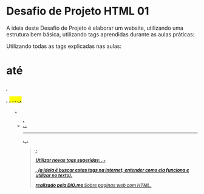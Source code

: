 
# Desafio de Projeto HTML 01

A ideia deste Desafio de Projeto é elaborar um website, utilizando uma estrutura bem básica, utilizando tags aprendidas durante as aulas práticas:
 
Utilizando todas as tags explicadas nas aulas: <h1> até <h6>, <p>, <mark>, <small>, <i>, <u>, <strong>, <ol>, <ul>, <li>, <a>, <hr>, <sub>, <sup>, <blockquote>;

Utilizar novas tags sugeridas: <font>, <del>, <p>, <abbr> (a ideia é buscar estas tags na internet, entender como ela funciona e utilizar no texto).

realizado pela [DIO.me](https://www.dio.me/) Sobre paginas web com HTML.


